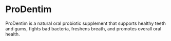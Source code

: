 # ProDentim
ProDentim is a natural oral probiotic supplement that supports healthy teeth and gums, fights bad bacteria, freshens breath, and promotes overall oral health.
